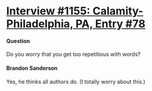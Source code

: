 # [Interview #1155: Calamity-Philadelphia, PA, Entry #78](https://www.theoryland.com/intvmain.php?i=1155#78)

#### Question

Do you worry that you get too repetitious with words?

#### Brandon Sanderson

Yes, he thinks all authors do. (I totally worry about this.)

